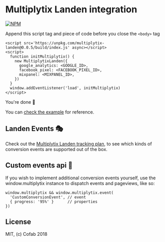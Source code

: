 Multiplytix Landen integration
==============================

[![NPM](https://img.shields.io/npm/v/multiplytix-landen.svg)](https://www.npmjs.com/package/multiplytix-landen)

Append this script tag and piece of code before you close the `<body>` tag

```
<script src='https://unpkg.com/multiplytix-landen@0.0.5/build/index.js' async></script>
<script>
  function initMultiplytix() {
    new MultiplytixLanden({
      google_analytics: <GOOGLE_ID>,
      facebook_pixel: <FACEBOOK_PIXEL_ID>,
      mixpanel: <MIXPANEL_ID>,
    })
  }
  window.addEventListener('load', initMultiplytix)
</script>
```

You're done 🎉

You can [check the example](https://github.com/cofablab/multiplytix-landen/blob/master/example/index.html#L436) for reference.

## Landen Events 🎭

Check out the [Multiplytix Landen tracking plan](https://github.com/cofablab/multiplytix-landen/blob/master/TRACKING_PLAN.md), to see which kinds of conversion events are supported out of the box.

## Custom events api 🛂

If you wish to implement additional conversion events yourself, use the window.multiplytix instance to dispatch events and pageviews, like so:

```
window.multiplytix && window.multiplytix.event(
  'CustomConversionEvent', // event
  { progress: '95%' }      // properties
})
```

## License

MIT, (c) Cofab 2018
